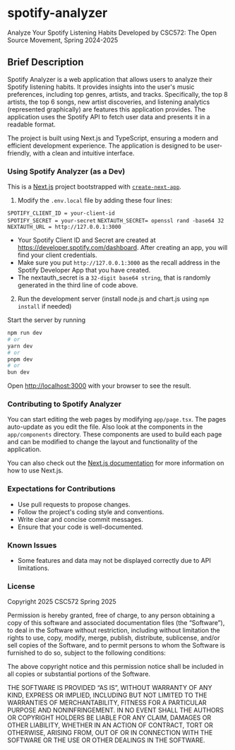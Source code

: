 # spotify-analyzer

Analyze Your Spotify Listening Habits
Developed by CSC572: The Open Source Movement, Spring 2024-2025

## Brief Description

Spotify Analyzer is a web application that allows users to analyze their Spotify listening habits. It provides insights into the user's music preferences, including top genres, artists, and tracks. Specifically, the top 8 artists, the top 6 songs, new artist discoveries, and listening analytics (represented graphically) are features this application provides. The application uses the Spotify API to fetch user data and presents it in a readable format.

The project is built using Next.js and TypeScript, ensuring a modern and efficient development experience. The application is designed to be user-friendly, with a clean and intuitive interface.

### Using Spotify Analyzer (as a Dev)

This is a [Next.js](https://nextjs.org) project bootstrapped with [`create-next-app`](https://nextjs.org/docs/app/api-reference/cli/create-next-app).

1. Modify the `.env.local` file by adding these four lines:

`SPOTIFY_CLIENT_ID = your-client-id` <br>
`SPOTIFY_SECRET = your-secret`
`NEXTAUTH_SECRET= openssl rand -base64 32` <br>
`NEXTAUTH_URL = http://127.0.0.1:3000`

- Your Spotify Client ID and Secret are created at https://developer.spotify.com/dashboard. After creating an app, you will find your client credentials.
- Make sure you put `http://127.0.0.1:3000` as the recall address in the Spotify Developer App that you have created. 
- The nextauth_secret is a `32-digit base64 string`, that is randomly generated in the third line of code above.

2. Run the development server (install node.js and chart.js using `npm install` if needed)

Start the server by running

```bash
npm run dev
# or
yarn dev
# or
pnpm dev
# or
bun dev
```

Open [http://localhost:3000](http://localhost:3000) with your browser to see the result.

### Contributing to Spotify Analyzer

You can start editing the web pages by modifying `app/page.tsx`. The pages auto-update as you edit the file.
Also look at the components in the `app/components` directory. These components are used to build each page and can be modified to change the layout and functionality of the application.

You can also check out the [Next.js documentation](https://nextjs.org/docs) for more information on how to use Next.js.

### Expectations for Contributions

- Use pull requests to propose changes.
- Follow the project's coding style and conventions.
- Write clear and concise commit messages.
- Ensure that your code is well-documented.

### Known Issues

- Some features and data may not be displayed correctly due to API limitations.

### License
Copyright 2025 CSC572 Spring 2025

Permission is hereby granted, free of charge, to any person obtaining a copy 
of this software and associated documentation files (the “Software”), to deal 
in the Software without restriction, including without limitation the rights 
to use, copy, modify, merge, publish, distribute, sublicense, and/or sell 
copies of the Software, and to permit persons to whom the Software is furnished 
to do so, subject to the following conditions:

The above copyright notice and this permission notice shall be included in all 
copies or substantial portions of the Software.

THE SOFTWARE IS PROVIDED “AS IS”, WITHOUT WARRANTY OF ANY KIND, EXPRESS OR 
IMPLIED, INCLUDING BUT NOT LIMITED TO THE WARRANTIES OF MERCHANTABILITY, FITNESS 
FOR A PARTICULAR PURPOSE AND NONINFRINGEMENT. IN NO EVENT SHALL THE AUTHORS OR 
COPYRIGHT HOLDERS BE LIABLE FOR ANY CLAIM, DAMAGES OR OTHER LIABILITY, WHETHER 
IN AN ACTION OF CONTRACT, TORT OR OTHERWISE, ARISING FROM, OUT OF OR IN CONNECTION 
WITH THE SOFTWARE OR THE USE OR OTHER DEALINGS IN THE SOFTWARE.